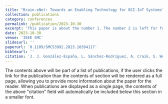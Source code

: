 ```yaml
---
title: "Brain-eNet: Towards an Enabling Technology for BCI-IoT Systems"
collection: publications
category: conferences
permalink: /publication/2023-10-30
excerpt: 'This paper is about the number 1. The number 2 is left for future work.'
date: 2023-10-30
venue: 'IEEE SMC'
slidesurl: ''
paperurl: '0.1109/SMC53992.2023.10394117'
bibtexurl: ''
citation: 'J. J. González-España, L. Sánchez-Rodríguez, A. Craik, S. Wong, J. Feng and J. L. Contreras-Vidal, "Brain-eNet: Towards an Enabling Technology for BCI-IoT Systems," 2023 IEEE International Conference on Systems, Man, and Cybernetics (SMC), Honolulu, Oahu, HI, USA, 2023, pp. 3073-3078, doi: 10.1109/SMC53992.2023.10394117.'
---
```

The contents above will be part of a list of publications, if the user clicks the link for the publication than the contents of section will be rendered as a full page, allowing you to provide more information about the paper for the reader. When publications are displayed as a single page, the contents of the above "citation" field will automatically be included below this section in a smaller font.
